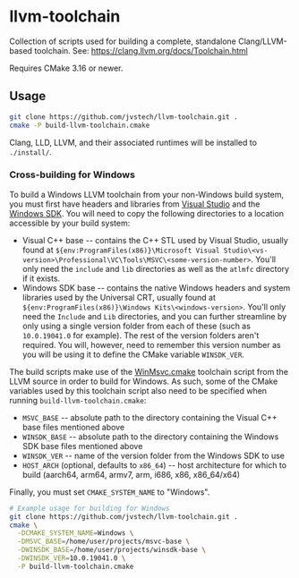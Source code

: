 # llvm-toolchain
Collection of scripts used for building a complete, standalone Clang/LLVM-based toolchain. See: https://clang.llvm.org/docs/Toolchain.html

Requires CMake 3.16 or newer.

## Usage

```bash
git clone https://github.com/jvstech/llvm-toolchain.git .
cmake -P build-llvm-toolchain.cmake
```

Clang, LLD, LLVM, and their associated runtimes will be installed to `./install/`.

### Cross-building for Windows

To build a Windows LLVM toolchain from your non-Windows build system, you must first have headers and libraries from [Visual Studio](https://visualstudio.microsoft.com/downloads/) and the [Windows SDK](https://developer.microsoft.com/en-us/windows/downloads/windows-10-sdk/). You will need to copy the following directories to a location accessible by your build system:

- Visual C++ base -- contains the C++ STL used by Visual Studio, usually found at `${env:ProgramFiles(x86)}\Microsoft Visual Studio\<vs-version>\Professional\VC\Tools\MSVC\<some-version-number>`. You'll only need the `include` and `lib` directories as well as the `atlmfc` directory if it exists.
- Windows SDK base -- contains the native Windows headers and system libraries used by the Universal CRT, usually found at `${env:ProgramFiles(x86)}\Windows Kits\<windows-version>`. You'll only need the `Include` and `Lib` directories, and you can further streamline by only using a single version folder from each of these (such as `10.0.19041.0` for example). The rest of the version folders aren't required. You will, however, need to remember this version number as you will be using it to define the CMake variable `WINSDK_VER`.

The build scripts make use of the [WinMsvc.cmake](https://github.com/llvm/llvm-project/blob/main/llvm/cmake/platforms/WinMsvc.cmake) toolchain script from the LLVM source in order to build for Windows. As such, some of the CMake variables used by this toolchain script also need to be specified when running `build-llvm-toolchain.cmake`:

- `MSVC_BASE` -- absolute path to the directory containing the Visual C++ base files mentioned above
- `WINSDK_BASE` -- absolute path to the directory containing the Windows SDK base files mentioned above
- `WINSDK_VER` -- name of the version folder from the Windows SDK to use
- `HOST_ARCH` (optional, defaults to `x86_64`) -- host architecture for which to build (aarch64, arm64, armv7, arm, i686, x86, x86_64/x64)

Finally, you must set `CMAKE_SYSTEM_NAME` to "Windows".

```bash
# Example usage for building for Windows
git clone https://github.com/jvstech/llvm-toolchain.git .
cmake \
  -DCMAKE_SYSTEM_NAME=Windows \
  -DMSVC_BASE=/home/user/projects/msvc-base \
  -DWINSDK_BASE=/home/user/projects/winsdk-base \
  -DWINSDK_VER=10.0.19041.0 \
  -P build-llvm-toolchain.cmake
```
